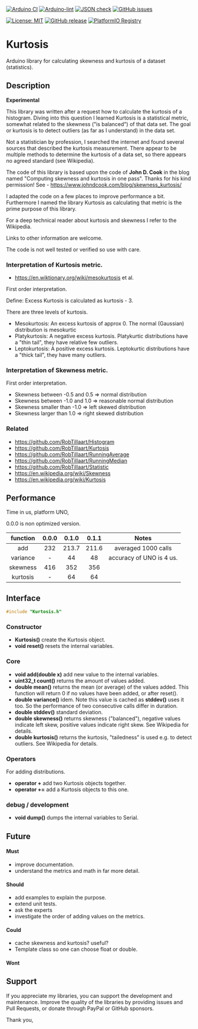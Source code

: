 
[![Arduino CI](https://github.com/RobTillaart/Kurtosis/workflows/Arduino%20CI/badge.svg)](https://github.com/marketplace/actions/arduino_ci)
[![Arduino-lint](https://github.com/RobTillaart/Kurtosis/actions/workflows/arduino-lint.yml/badge.svg)](https://github.com/RobTillaart/Kurtosis/actions/workflows/arduino-lint.yml)
[![JSON check](https://github.com/RobTillaart/Kurtosis/actions/workflows/jsoncheck.yml/badge.svg)](https://github.com/RobTillaart/Kurtosis/actions/workflows/jsoncheck.yml)
[![GitHub issues](https://img.shields.io/github/issues/RobTillaart/Kurtosis.svg)](https://github.com/RobTillaart/Kurtosis/issues)

[![License: MIT](https://img.shields.io/badge/license-MIT-green.svg)](https://github.com/RobTillaart/Kurtosis/blob/master/LICENSE)
[![GitHub release](https://img.shields.io/github/release/RobTillaart/Kurtosis.svg?maxAge=3600)](https://github.com/RobTillaart/Kurtosis/releases)
[![PlatformIO Registry](https://badges.registry.platformio.org/packages/robtillaart/library/Kurtosis.svg)](https://registry.platformio.org/libraries/robtillaart/Kurtosis)


# Kurtosis

Arduino library for calculating skewness and kurtosis of a dataset  (statistics).


## Description

**Experimental**

This library was written after a request how to calculate the kurtosis of a histogram.
Diving into this question I learned Kurtosis is a statistical metric, somewhat 
related to the skewness ("is balanced") of that data set.
The goal or kurtosis is to detect outliers (as far as I understand) in the data set.

Not a statistician by profession, I searched the internet and found several sources 
that described the kurtosis measurement.
There appear to be multiple methods to determine the kurtosis of a data set, so there 
appears no agreed standard (see Wikipedia).

The code of this library is based upon the code of **John D. Cook** in the blog named 
"Computing skewness and kurtosis in one pass". Thanks for his kind permission!
See - https://www.johndcook.com/blog/skewness_kurtosis/

I adapted the code on a few places to improve performance a bit.
Furthermore I named the library Kurtosis as calculating that metric is the 
prime purpose of this library.

For a deep technical reader about kurtosis and skewness I refer to the Wikipedia.

Links to other information are welcome.

The code is not well tested or verified so use with care.


### Interpretation of Kurtosis metric.

- https://en.wiktionary.org/wiki/mesokurtosis et al.

First order interpretation.

Define: Excess Kurtosis is calculated as kurtosis - 3.

There are three levels of kurtosis.

- Mesokurtosis: An excess kurtosis of approx 0. The normal (Gaussian) distribution is mesokurtic
- Platykurtosis: A negative excess kurtosis. Platykurtic distributions have a "thin tail", they have relative few outliers.
- Leptokurtosis: A positive excess kurtosis. Leptokurtic distributions have a "thick tail", they have many outliers.


### Interpretation of Skewness metric.

First order interpretation.

- Skewness between -0.5 and 0.5 => normal distribution
- Skewness between -1.0 and 1.0 => reasonable normal distribution
- Skewness smaller than -1.0 => left skewed distribution
- Skewness larger than 1.0 => right skewed distribution


### Related

- https://github.com/RobTillaart/Histogram
- https://github.com/RobTillaart/Kurtosis
- https://github.com/RobTillaart/RunningAverage
- https://github.com/RobTillaart/RunningMedian
- https://github.com/RobTillaart/Statistic
- https://en.wikipedia.org/wiki/Skewness
- https://en.wikipedia.org/wiki/Kurtosis


## Performance

Time in us, platform UNO, 

0.0.0 is non optimized version.

|  function  |  0.0.0  |  0.1.0  |  0.1.1  |  Notes  |
|:----------:|:-------:|:-------:|:-------:|:-------:|
|  add       |   232   |  213.7  |  211.6  |  averaged 1000 calls
|  variance  |    -    |    44   |    48   |  accuracy of UNO is 4 us.
|  skewness  |   416   |   352   |   356   |
|  kurtosis  |    -    |    64   |    64   |


## Interface

```cpp
#include "Kurtosis.h"
```

### Constructor

- **Kurtosis()** create the Kurtosis object.
- **void reset()** resets the internal variables.

### Core

- **void add(double x)** add new value to the internal variables.
- **uint32_t count()** returns the amount of values added.
- **double mean()** returns the mean (or average) of the values added. 
This function will return 0 if no values have been added, or after reset().
- **double variance()** idem.
Note this value is cached as **stddev()** uses it too. 
So the performance of two consecutive calls differ in duration.
- **double stddev()** standard deviation.
- **double skewness()** returns skewness ("balanced"), negative values indicate left skew, 
positive values indicate right skew. See Wikipedia for details.
- **double kurtosis()** returns the kurtosis, "tailedness" is used e.g. to detect outliers.
See Wikipedia for details.

### Operators

For adding distributions.

- **operator +** add two Kurtosis objects together.
- **operator +=** add a Kurtosis objects to this one.

### debug / development

- **void dump()** dumps the internal variables to Serial.


## Future

#### Must

- improve documentation.
- understand the metrics and math in far more detail.

#### Should

- add examples to explain the purpose.
- extend unit tests.
- ask the experts
- investigate the order of adding values on the metrics.

#### Could

- cache skewness and kurtosis? useful?
- Template class so one can choose float or double.

#### Wont


## Support

If you appreciate my libraries, you can support the development and maintenance.
Improve the quality of the libraries by providing issues and Pull Requests, or
donate through PayPal or GitHub sponsors.

Thank you,

